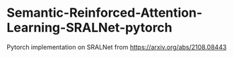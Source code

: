 # Semantic-Reinforced-Attention-Learning-SRALNet-pytorch
Pytorch implementation on SRALNet from https://arxiv.org/abs/2108.08443
